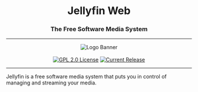 <h1 align="center">Jellyfin Web</h1>
<h3 align="center">The Free Software Media System</h3>

---

<p align="center">
<img alt="Logo Banner" src="https://raw.githubusercontent.com/jellyfin/jellyfin-ux/master/branding/SVG/banner-logo-solid.svg?sanitize=true"/>
<br/><br/>
<a href="https://github.com/jellyfin/jellyfin-web"><img alt="GPL 2.0 License" src="https://img.shields.io/github/license/jellyfin/jellyfin-web.svg"/></a>
<a href="https://github.com/jellyfin/jellyfin-web/releases"><img alt="Current Release" src="https://img.shields.io/github/release/jellyfin/jellyfin-web.svg"/></a>
</p>

---

Jellyfin is a free software media system that puts you in control of managing and streaming your media.
